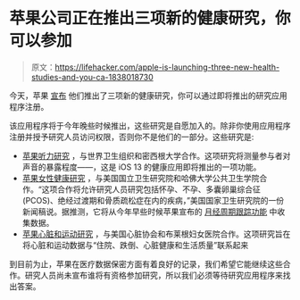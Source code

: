 # 苹果公司正在推出三项新的健康研究，你可以参加

> 原文：<https://lifehacker.com/apple-is-launching-three-new-health-studies-and-you-ca-1838018730>

今天，苹果 [宣布](https://lifehacker.com/everything-from-todays-apple-event-that-actually-matter-1838013573) 他们推出了三项新的健康研究，你可以通过即将推出的研究应用程序注册。



该应用程序将于今年晚些时候推出，这些研究是自愿加入的。除非你使用应用程序注册并授予研究人员访问权限，否则你不是他们的一部分。这些研究是:

*   [苹果听力研究](https://www.mlive.com/news/ann-arbor/2019/09/university-of-michigan-teams-up-with-apple-for-research-on-hearing-health.html) ，与世界卫生组织和密西根大学合作。这项研究将测量参与者对声音的暴露程度——，这是 iOS 13 的健康应用即将推出的一项功能。
*   [苹果女性健康研究](https://www.nih.gov/news-events/news-releases/nih-partners-apple-harvard-university-womens-health-study) ，与美国国立卫生研究院和哈佛大学公共卫生学院合作。“这项合作将允许研究人员研究包括怀孕、不孕、多囊卵巢综合征(PCOS)、绝经过渡期和骨质疏松症在内的疾病，”美国国家卫生研究院的一份新闻稿说。据推测，它将从今年早些时候苹果宣布的 [月经周期跟踪功能](https://vitals.lifehacker.com/why-apples-period-tracker-data-is-more-private-than-oth-1835248220) 中收集数据。
*   [苹果心脏和运动研究](https://www.apple.com/newsroom/2019/09/apple-announces-three-groundbreaking-health-studies/) ，与美国心脏协会和布莱根妇女医院合作。这项研究旨在将心脏和运动数据与“住院、跌倒、心脏健康和生活质量”联系起来

到目前为止，苹果在医疗数据保密方面有着良好的记录，我们希望它能继续这些合作。研究人员尚未宣布谁将有资格参加研究，所以我们必须等待研究应用程序来找出答案。